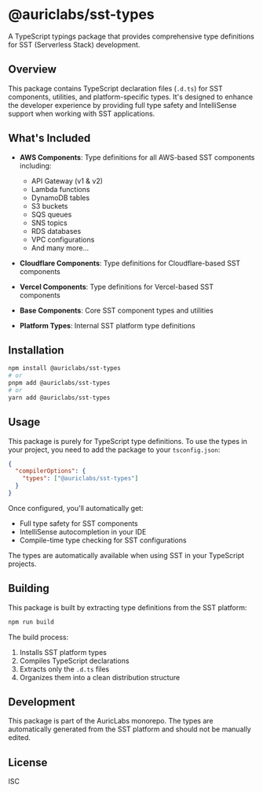 # @auriclabs/sst-types

A TypeScript typings package that provides comprehensive type definitions for SST (Serverless Stack) development.

## Overview

This package contains TypeScript declaration files (`.d.ts`) for SST components, utilities, and platform-specific types. It's designed to enhance the developer experience by providing full type safety and IntelliSense support when working with SST applications.

## What's Included

- **AWS Components**: Type definitions for all AWS-based SST components including:
  - API Gateway (v1 & v2)
  - Lambda functions
  - DynamoDB tables
  - S3 buckets
  - SQS queues
  - SNS topics
  - RDS databases
  - VPC configurations
  - And many more...

- **Cloudflare Components**: Type definitions for Cloudflare-based SST components
- **Vercel Components**: Type definitions for Vercel-based SST components
- **Base Components**: Core SST component types and utilities
- **Platform Types**: Internal SST platform type definitions

## Installation

```bash
npm install @auriclabs/sst-types
# or
pnpm add @auriclabs/sst-types
# or
yarn add @auriclabs/sst-types
```

## Usage

This package is purely for TypeScript type definitions. To use the types in your project, you need to add the package to your `tsconfig.json`:

```json
{
  "compilerOptions": {
    "types": ["@auriclabs/sst-types"]
  }
}
```

Once configured, you'll automatically get:

- Full type safety for SST components
- IntelliSense autocompletion in your IDE
- Compile-time type checking for SST configurations

The types are automatically available when using SST in your TypeScript projects.

## Building

This package is built by extracting type definitions from the SST platform:

```bash
npm run build
```

The build process:
1. Installs SST platform types
2. Compiles TypeScript declarations
3. Extracts only the `.d.ts` files
4. Organizes them into a clean distribution structure

## Development

This package is part of the AuricLabs monorepo. The types are automatically generated from the SST platform and should not be manually edited.

## License

ISC
